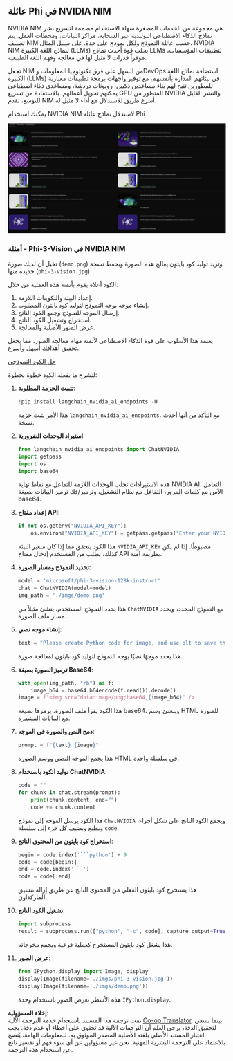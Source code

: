 <!--
CO_OP_TRANSLATOR_METADATA:
{
  "original_hash": "7b08e277df2a9307f861ae54bc30c772",
  "translation_date": "2025-07-16T19:33:09+00:00",
  "source_file": "md/01.Introduction/02/06.NVIDIA.md",
  "language_code": "ar"
}
-->
## عائلة Phi في NVIDIA NIM

NVIDIA NIM هي مجموعة من الخدمات المصغرة سهلة الاستخدام مصممة لتسريع نشر نماذج الذكاء الاصطناعي التوليدية عبر السحابة، مراكز البيانات، ومحطات العمل. يتم تصنيف NIM حسب عائلة النموذج ولكل نموذج على حدة. على سبيل المثال، NVIDIA NIM لنماذج اللغة الكبيرة (LLMs) يجلب قوة أحدث نماذج LLMs لتطبيقات المؤسسات، موفراً قدرات لا مثيل لها في معالجة وفهم اللغة الطبيعية.

تجعل NIM من السهل على فرق تكنولوجيا المعلومات وDevOps استضافة نماذج اللغة الكبيرة (LLMs) في بيئاتهم المدارة بأنفسهم، مع توفير واجهات برمجة تطبيقات معيارية للمطورين تتيح لهم بناء مساعدين ذكيين، روبوتات دردشة، ومساعدي ذكاء اصطناعي يمكنهم تحويل أعمالهم. بالاستفادة من تسريع GPU المتطور من NVIDIA والنشر القابل للتوسع، تقدم NIM أسرع طريق للاستدلال مع أداء لا مثيل له.

يمكنك استخدام NVIDIA NIM لاستدلال نماذج عائلة Phi

![nim](../../../../../translated_images/Phi-NIM.09bebb743387ee4a5028d7d4f8fed55e619711b26c8937526b43a2af980f7dcf.ar.png)

### **أمثلة - Phi-3-Vision في NVIDIA NIM**

تخيل أن لديك صورة (`demo.png`) وتريد توليد كود بايثون يعالج هذه الصورة ويحفظ نسخة جديدة منها (`phi-3-vision.jpg`).

الكود أعلاه يقوم بأتمتة هذه العملية من خلال:

1. إعداد البيئة والتكوينات اللازمة.
2. إنشاء موجه يوجه النموذج لتوليد كود بايثون المطلوب.
3. إرسال الموجه للنموذج وجمع الكود الناتج.
4. استخراج وتشغيل الكود الناتج.
5. عرض الصور الأصلية والمعالجة.

يعتمد هذا الأسلوب على قوة الذكاء الاصطناعي لأتمتة مهام معالجة الصور، مما يجعل تحقيق أهدافك أسهل وأسرع.

[حل الكود النموذجي](../../../../../code/06.E2E/E2E_Nvidia_NIM_Phi3_Vision.ipynb)

لنشرح ما يفعله الكود خطوة بخطوة:

1. **تثبيت الحزمة المطلوبة**:
    ```python
    !pip install langchain_nvidia_ai_endpoints -U
    ```
    هذا الأمر يثبت حزمة `langchain_nvidia_ai_endpoints`، مع التأكد من أنها أحدث نسخة.

2. **استيراد الوحدات الضرورية**:
    ```python
    from langchain_nvidia_ai_endpoints import ChatNVIDIA
    import getpass
    import os
    import base64
    ```
    هذه الاستيرادات تجلب الوحدات اللازمة للتفاعل مع نقاط نهاية NVIDIA AI، التعامل الآمن مع كلمات المرور، التفاعل مع نظام التشغيل، وترميز/فك ترميز البيانات بصيغة base64.

3. **إعداد مفتاح API**:
    ```python
    if not os.getenv("NVIDIA_API_KEY"):
        os.environ["NVIDIA_API_KEY"] = getpass.getpass("Enter your NVIDIA API key: ")
    ```
    هذا الكود يتحقق مما إذا كان متغير البيئة `NVIDIA_API_KEY` مضبوطًا. إذا لم يكن كذلك، يطلب من المستخدم إدخال مفتاح API بطريقة آمنة.

4. **تحديد النموذج ومسار الصورة**:
    ```python
    model = 'microsoft/phi-3-vision-128k-instruct'
    chat = ChatNVIDIA(model=model)
    img_path = './imgs/demo.png'
    ```
    هذا يحدد النموذج المستخدم، ينشئ مثيلاً من `ChatNVIDIA` مع النموذج المحدد، ويحدد مسار ملف الصورة.

5. **إنشاء موجه نصي**:
    ```python
    text = "Please create Python code for image, and use plt to save the new picture under imgs/ and name it phi-3-vision.jpg."
    ```
    هذا يحدد موجهًا نصيًا يوجه النموذج لتوليد كود بايثون لمعالجة صورة.

6. **ترميز الصورة بصيغة Base64**:
    ```python
    with open(img_path, "rb") as f:
        image_b64 = base64.b64encode(f.read()).decode()
    image = f'<img src="data:image/png;base64,{image_b64}" />'
    ```
    هذا الكود يقرأ ملف الصورة، يرمزها بصيغة base64، وينشئ وسم HTML للصورة مع البيانات المشفرة.

7. **دمج النص والصورة في الموجه**:
    ```python
    prompt = f"{text} {image}"
    ```
    هذا يجمع الموجه النصي ووسم الصورة HTML في سلسلة واحدة.

8. **توليد الكود باستخدام ChatNVIDIA**:
    ```python
    code = ""
    for chunk in chat.stream(prompt):
        print(chunk.content, end="")
        code += chunk.content
    ```
    هذا الكود يرسل الموجه إلى نموذج `ChatNVIDIA` ويجمع الكود الناتج على شكل أجزاء، ويطبع ويضيف كل جزء إلى سلسلة `code`.

9. **استخراج كود بايثون من المحتوى الناتج**:
    ```python
    begin = code.index('```python') + 9
    code = code[begin:]
    end = code.index('```')
    code = code[:end]
    ```
    هذا يستخرج كود بايثون الفعلي من المحتوى الناتج عن طريق إزالة تنسيق الماركداون.

10. **تشغيل الكود الناتج**:
    ```python
    import subprocess
    result = subprocess.run(["python", "-c", code], capture_output=True)
    ```
    هذا يشغل كود بايثون المستخرج كعملية فرعية ويجمع مخرجاته.

11. **عرض الصور**:
    ```python
    from IPython.display import Image, display
    display(Image(filename='./imgs/phi-3-vision.jpg'))
    display(Image(filename='./imgs/demo.png'))
    ```
    هذه الأسطر تعرض الصور باستخدام وحدة `IPython.display`.

**إخلاء المسؤولية**:  
تمت ترجمة هذا المستند باستخدام خدمة الترجمة الآلية [Co-op Translator](https://github.com/Azure/co-op-translator). بينما نسعى لتحقيق الدقة، يرجى العلم أن الترجمات الآلية قد تحتوي على أخطاء أو عدم دقة. يجب اعتبار المستند الأصلي بلغته الأصلية المصدر الموثوق به. للمعلومات الهامة، يُنصح بالاعتماد على الترجمة البشرية المهنية. نحن غير مسؤولين عن أي سوء فهم أو تفسير ناتج عن استخدام هذه الترجمة.